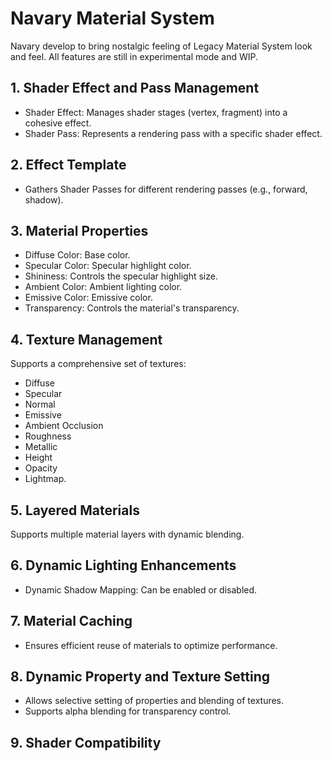 # Navary Material System
Navary develop to bring nostalgic feeling of Legacy Material System look and feel.
All features are still in experimental mode and WIP.

## 1. Shader Effect and Pass Management

- Shader Effect: Manages shader stages (vertex, fragment) into a cohesive effect.
- Shader Pass: Represents a rendering pass with a specific shader effect.

## 2. Effect Template

- Gathers Shader Passes for different rendering passes (e.g., forward, shadow).

## 3. Material Properties

- Diffuse Color: Base color.
- Specular Color: Specular highlight color.
- Shininess: Controls the specular highlight size.
- Ambient Color: Ambient lighting color.
- Emissive Color: Emissive color.
- Transparency: Controls the material's transparency.

## 4. Texture Management

Supports a comprehensive set of textures: 
- Diffuse 
- Specular 
- Normal 
- Emissive 
- Ambient Occlusion 
- Roughness 
- Metallic 
- Height 
- Opacity 
- Lightmap.


## 5. Layered Materials

Supports multiple material layers with dynamic blending.

## 6. Dynamic Lighting Enhancements

- Dynamic Shadow Mapping: Can be enabled or disabled.

## 7. Material Caching

- Ensures efficient reuse of materials to optimize performance.


## 8. Dynamic Property and Texture Setting

- Allows selective setting of properties and blending of textures.
- Supports alpha blending for transparency control.

## 9. Shader Compatibility

